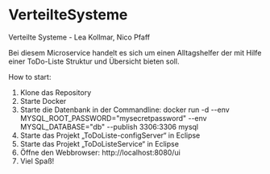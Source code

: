 # VerteilteSysteme
Verteilte Systeme - Lea Kollmar, Nico Pfaff

Bei diesem Microservice handelt es sich um einen Alltagshelfer der mit Hilfe einer ToDo-Liste Struktur und Übersicht bieten soll.

How to start:

1. Klone das Repository
2. Starte Docker
3. Starte die Datenbank in der Commandline:
	docker run -d --env MYSQL_ROOT_PASSWORD="mysecretpassword" --env MYSQL_DATABASE="db" --publish 3306:3306 mysql
4. Starte das Projekt „ToDoListe-configServer“ in Eclipse
5. Starte das Projekt „ToDoListeService“ in Eclipse
6. Öffne den Webbrowser:
	http://localhost:8080/ui
7. Viel Spaß! 
